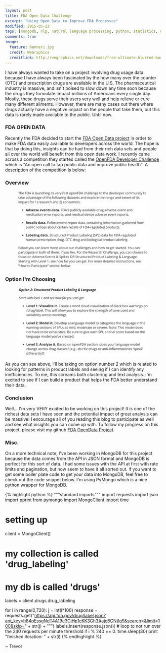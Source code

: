 ```yaml
---
layout: post
title: FDA Open Data Challenge
excerpt: "Using Open Data to Improve FDA Processes"
modified: 2015-05-23
tags: [mongodb, nlp, natural language processing, python, statistics, metis]
comments: true
image:
  feature: banner1.jpg
  credit: WeGraphics
  creditlink: http://wegraphics.net/downloads/free-ultimate-blurred-background-pack/
---
```

I have always wanted to take on a project involving drug usage data because I have always been fascinated by the how many over the counter (OTC) and prescription drugs are available in the U.S.  The pharmaceutical industry is massive, and isn't poised to slow down any time soon because the drugs they formulate impact millions of Americans every single day.  Mostly, these drugs serve their users very well and help relieve or cure many different ailments.  However, there are many cases out there where drugs actually have a negative impact on the people that take them, but this data is rarely made available to the public.  Until now.

### FDA OPEN DATA
Recently the FDA decided to start the [FDA Open Data project][1] in order to make FDA data easily available to developers across the world.  The hope is that by doing this, insights can be had from their rich data sets and people all over the world will benefit from this open data work.  I recently came across a competition they started called the [OpenFDA Developer Challenge][2] which is "An open call to tap public data and improve public health".  A description of the competition is below:

### Overview

<figure>
  <a href="/images/competition1.png"><img style="display:block; margin: 0 auto;" src="/images/competition1.png"></a>
</figure>

### Option I'm Choosing

<figure>
  <a href="/images/competition2.png"><img style="display:block; margin: 0 auto;" src="/images/competition2.png"></a>
</figure>


As you can see above, I'll be taking on option number 2 which is related to looking for patterns in product labels and seeing if I can identify any inefficiencies.  To me, this screams both clustering and text analysis.  I'm excited to see if I can build a product that helps the FDA better understand their data.

### Conclusion

Well... I'm very VERY excited to be working on this project!  It is one of the richest data sets I have seen and the potential impact of great analysis can be massive!  I encourage all of you reading this blog to participate as well and see what insights you can come up with.  To follow my progress on this project, please visit my github [FDA OpenData Project][3].

### Misc.

On a more technical note, I've been working in MongoDB for this project because the data comes from the API in JSON format and MongoDB is perfect for this sort of data.  I had some issues with the API at first with rate limits and pagination, but now seem to have it all sorted out.  If you want to get some boiler plate code to get your data into MongoDB, feel free to check out the code snippet below.  I'm using PyMongo which is a nice python wrapper for MongoDB.

{% highlight python %}
"""standard imports"""
import requests
import json
import pprint
from pymongo import MongoClient
import time

# setting up
client = MongoClient()

# my collection is called 'drug_labeling'
# my db is called 'drugs'
labels = client.drugs.drug_labeling


for i in range(0,720):
    j = int(i*100)
    response = requests.get("https://api.fda.gov/drug/label.json?api_key=h84pEssgNdT4A19c3CiHp1cKK3Gh3Aajc6GNtIq9&search=&limit=100&skip=" + str(j) + "\"")
    labels.insert(response.json())
    # loop to not run over the 240 requests per minute threshold
    if i % 240 == 0:
        time.sleep(30)
        print "finished iteration: " + str(i)
{% endhighlight %}


~ Trevor

[1]: https://open.fda.gov
[2]: https://open.fda.gov/update/an-open-challenge-to-tap-public-data/
[3]: https://github.com/trevor-smith/fletcher_public
